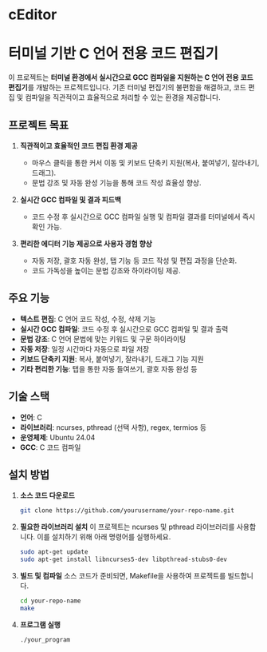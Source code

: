 # cEditor

# 터미널 기반 C 언어 전용 코드 편집기

이 프로젝트는 **터미널 환경에서 실시간으로 GCC 컴파일을 지원하는 C 언어 전용 코드 편집기**를 개발하는 프로젝트입니다. 기존 터미널 편집기의 불편함을 해결하고, 코드 편집 및 컴파일을 직관적이고 효율적으로 처리할 수 있는 환경을 제공합니다.

## 프로젝트 목표

1. **직관적이고 효율적인 코드 편집 환경 제공**
   - 마우스 클릭을 통한 커서 이동 및 키보드 단축키 지원(복사, 붙여넣기, 잘라내기, 드래그).
   - 문법 강조 및 자동 완성 기능을 통해 코드 작성 효율성 향상.

2. **실시간 GCC 컴파일 및 결과 피드백**
   - 코드 수정 후 실시간으로 GCC 컴파일 실행 및 컴파일 결과를 터미널에서 즉시 확인 가능.

3. **편리한 에디터 기능 제공으로 사용자 경험 향상**
   - 자동 저장, 괄호 자동 완성, 탭 기능 등 코드 작성 및 편집 과정을 단순화.
   - 코드 가독성을 높이는 문법 강조와 하이라이팅 제공.

## 주요 기능

- **텍스트 편집**: C 언어 코드 작성, 수정, 삭제 기능
- **실시간 GCC 컴파일**: 코드 수정 후 실시간으로 GCC 컴파일 및 결과 출력
- **문법 강조**: C 언어 문법에 맞는 키워드 및 구문 하이라이팅
- **자동 저장**: 일정 시간마다 자동으로 파일 저장
- **키보드 단축키 지원**: 복사, 붙여넣기, 잘라내기, 드래그 기능 지원
- **기타 편리한 기능**: 탭을 통한 자동 들여쓰기, 괄호 자동 완성 등

## 기술 스택

- **언어**: C
- **라이브러리**: ncurses, pthread (선택 사항), regex, termios 등
- **운영체제**: Ubuntu 24.04
- **GCC**: C 코드 컴파일

## 설치 방법

1. **소스 코드 다운로드**
   ```bash
   git clone https://github.com/yourusername/your-repo-name.git

2. **필요한 라이브러리 설치**
이 프로젝트는 ncurses 및 pthread 라이브러리를 사용합니다. 이를 설치하기 위해 아래 명령어를 실행하세요.
   ```bash
   sudo apt-get update
   sudo apt-get install libncurses5-dev libpthread-stubs0-dev
   
3. **빌드 및 컴파일**
   소스 코드가 준비되면, Makefile을 사용하여 프로젝트를 빌드합니다.

   ```bash
   cd your-repo-name
   make

4. **프로그램 실행**
   ```bash
   ./your_program
